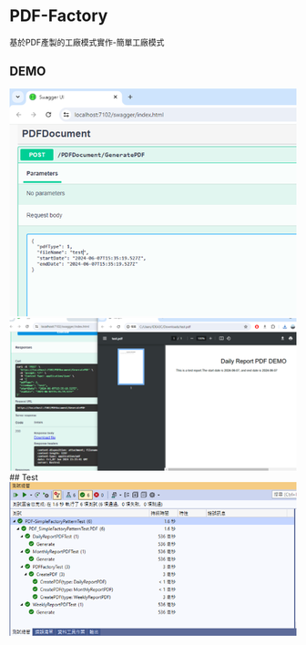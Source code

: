 # PDF-Factory
基於PDF產製的工廠模式實作-簡單工廠模式

## DEMO
<img src="https://github.com/yuhsiang237/PDF-Factory/blob/master/Assets/demo1.PNG?raw=true" width="600">
<img src="https://github.com/yuhsiang237/PDF-Factory/blob/master/Assets/demo2.PNG?raw=true" width="600">
## Test
<img src="https://github.com/yuhsiang237/PDF-Factory/blob/master/Assets/unittest-result.PNG?raw=true" width="600">
